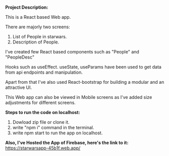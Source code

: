 **Project Description:**

This is a React based Web app.

There are majorly two screens:
  1. List of People in starwars.
  2. Description of People.
  
I've created few React based components such as
"People" and "PeopleDesc"

Hooks such as useEffect. useState, useParams have been used to get data from api endpoints and manipulation.

Apart from that I've also used React-bootstrap for building a modular and an attractive UI.

This Web app can also be viewed in Mobile screens as I've added size adjustments for different screens.


**Steps to run the code on localhost:**
1. Dowload zip file or clone it.
2. write "npm i" command in the terminal.
3. write npm start to run the app on localhost.


**Also, I've Hosted the App of Firebase, here's the link to it:**
https://starwarsapp-45b1f.web.app/
